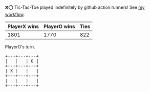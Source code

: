 :x::o: Tic-Tac-Toe played indefinitely by github action runners! See [my workflow](.github/workflows/play.yaml).

|PlayerX wins|PlayerO wins|Ties|
|-|-|-|
|1801|1770|822|

PlayerO's turn.

<pre>
+---+---+---+
|   |   | O |
+---+---+---+
| X |   |   |
+---+---+---+
|   |   |   |
+---+---+---+
</pre>